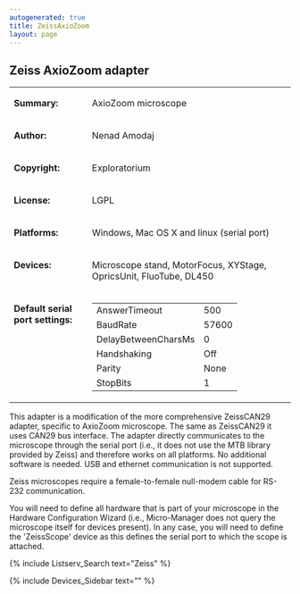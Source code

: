 ```yaml
---
autogenerated: true
title: ZeissAxioZoom
layout: page
---
```


## Zeiss AxioZoom adapter

<table>
<tr>
<td markdown="1">

**Summary:**

</td>
<td markdown="1" valign="top">

AxioZoom microscope

</td>
</tr>
<tr>
<td markdown="1">

**Author:**

</td>
<td markdown="1">

Nenad Amodaj

</td>
</tr>
<tr>
<td markdown="1">

**Copyright:**

</td>
<td markdown="1">

Exploratorium

</td>
</tr>
<tr>
<td markdown="1">

**License:**

</td>
<td markdown="1">

LGPL

</td>
</tr>
<tr>
<td markdown="1">

**Platforms:**

</td>
<td markdown="1">

Windows, Mac OS X and linux (serial port)

</td>
</tr>
<tr>
<td markdown="1" valign="top">

**Devices:**

</td>
<td markdown="1">

Microscope stand, MotorFocus, XYStage, OpricsUnit, FluoTube, DL450

</td>
</tr>
<tr>
<td markdown="1" valign=top>

**Default serial port settings:**

</td>
<td markdown="1" valign=top>

|                     |       |
|---------------------|-------|
| AnswerTimeout       | 500   |
| BaudRate            | 57600 |
| DelayBetweenCharsMs | 0     |
| Handshaking         | Off   |
| Parity              | None  |
| StopBits            | 1     |

</table>

This adapter is a modification of the more comprehensive ZeissCAN29
adapter, specific to AxioZoom microscope. The same as ZeissCAN29 it uses
CAN29 bus interface. The adapter directly communicates to the microscope
through the serial port (i.e., it does not use the MTB library provided
by Zeiss) and therefore works on all platforms. No additional software
is needed. USB and ethernet communication is not supported.

Zeiss microscopes require a female-to-female null-modem cable for RS-232
communication.

You will need to define all hardware that is part of your microscope in
the Hardware Configuration Wizard (i.e., Micro-Manager does not query
the microscope itself for devices present). In any case, you will need
to define the 'ZeissScope' device as this defines the serial port to
which the scope is attached.

{% include Listserv_Search text="Zeiss" %}

{% include Devices_Sidebar text="" %}
